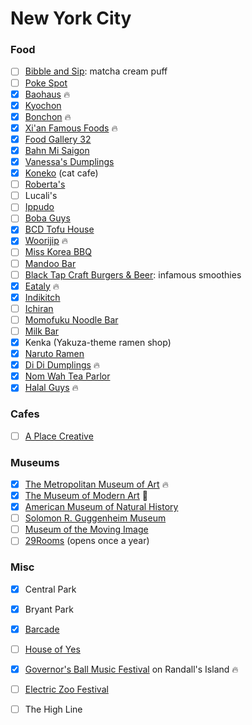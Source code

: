 New York City
=============

### Food
- [ ] [Bibble and Sip](http://www.bibbleandsip.com/): matcha cream puff
- [ ] [Poke Spot](http://www.pokespot.com/)
- [x] [Baohaus](http://www.baohausnyc.com/) :fire:
- [x] [Kyochon](http://kyochonus.com/)
- [x] [Bonchon](https://bonchon.com/) :fire:
- [x] [Xi'an Famous Foods](http://xianfoods.com/) :fire:
- [x] [Food Gallery 32](http://foodgallerynyc.com/)
- [x] [Bahn Mi Saigon](http://www.banhmisaigonnyc.com/)
- [x] [Vanessa's Dumplings](http://vanessas.com/)
- [x] [Koneko](https://www.konekonyc.com/) (cat cafe)
- [ ] [Roberta's](http://robertaspizza.com/)
- [ ] Lucali's
- [ ] [Ippudo](http://www.ippudony.com/)
- [ ] [Boba Guys](http://www.bobaguys.com/)
- [x] [BCD Tofu House](http://bcdtofu.com/)
- [x] [Woorijip](http://woorijipnyc.com/) :fire:
- [ ] [Miss Korea BBQ](http://www.misskoreabbq.com/)
- [ ] [Mandoo Bar](http://mandoobar.net/)
- [ ] [Black Tap Craft Burgers &amp; Beer](http://blacktapnyc.com/): infamous smoothies
- [x] [Eataly](https://www.eataly.com/us_en/) :fire:
- [x] [Indikitch](http://indikitch.com/)
- [ ] [Ichiran](http://www.ichiran.co.jp/en/locations/shopinfo/brooklyn.html)
- [ ] [Momofuku Noodle Bar](https://noodlebar-ny.momofuku.com/)
- [ ] [Milk Bar](http://milkbarstore.com/)
- [x] Kenka (Yakuza-theme ramen shop)
- [x] [Naruto Ramen](http://narutoramenex.com/)
- [x] [Di Di Dumplings](http://www.dididumplings.com/) :fire:
- [x] [Nom Wah Tea Parlor](http://nomwah.com/)
- [x] [Halal Guys](http://thehalalguys.com/) :fire:

### Cafes
- [ ] [A Place Creative](http://apcafenyc.com/)

### Museums
- [x] [The Metropolitan Museum of Art](http://www.metmuseum.org/) :fire:
- [x] [The Museum of Modern Art](https://www.moma.org/) :poop:
- [x] [American Museum of Natural History](http://www.amnh.org/)
- [ ] [Solomon R. Guggenheim Museum](https://www.guggenheim.org/)
- [ ] [Museum of the Moving Image](http://www.movingimage.us/)
- [ ] [29Rooms](http://www.refinery29.com/29rooms/) (opens once a year)

### Misc
- [x] Central Park
- [x] Bryant Park
- [x] [Barcade](http://barcadenewyork.com/)
- [ ] [House of Yes](http://houseofyes.org/)
- [x] [Governor's Ball Music Festival](http://governorsballmusicfestival.com/) on Randall's Island :fire:
- [ ] [Electric Zoo Festival](http://electriczoofestival.com/)
- [ ] The High Line

